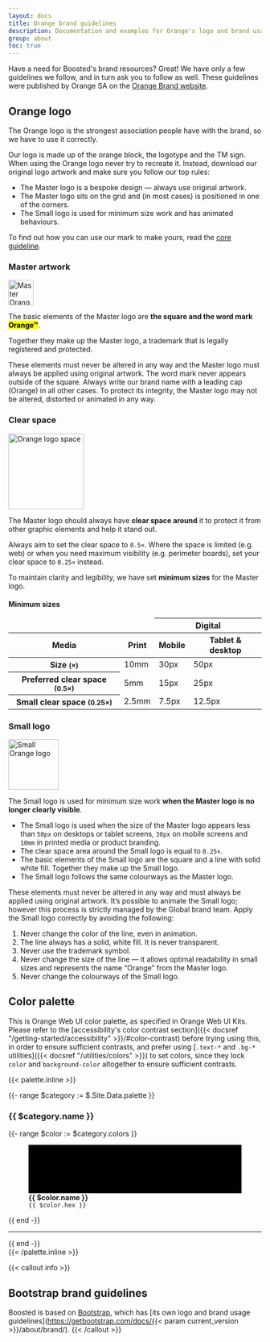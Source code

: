 ```yaml
---
layout: docs
title: Orange brand guidelines
description: Documentation and examples for Orange's logo and brand usage guidelines.
group: about
toc: true
---
```


Have a need for Boosted's brand resources? Great! We have only a few guidelines we follow, and in turn ask you to follow as well. These guidelines were published by Orange SA on the [Orange Brand website](https://brand.orange.com/guidelines/).


## Orange logo

The Orange logo is the strongest association people have with the brand, so we have to use it correctly.

Our logo is made up of the orange block, the logotype and the TM sign. When using the Orange logo never try to recreate it. Instead, download our original logo artwork and make sure you follow our top rules:

* The Master logo is a bespoke design — always use original artwork.
* The Master logo sits on the grid and (in most cases) is positioned in one of the corners.
* The Small logo is used for minimum size work and has animated behaviours.

To find out how you can use our mark to make yours, read the [core guideline](https://brand.orange.com/guidelines/logo/).

### Master artwork

<div class="row mb-5">
    <div class="col-lg-2 d-flex align-items-center justify-content-center">
        <img src="/docs/{{< param docs_version >}}/assets/brand/orange-logo.svg" alt="Master Orange logo" width="50" height="50" loading="lazy">
    </div>
    <div class="col-lg-10">
        <p>The basic elements of the Master logo are <strong>the square and the word mark <mark>Orange™</mark></strong>.</p>
        <p>Together they make up the Master logo, a trademark that is legally registered and protected.</p>
        <p>These elements must never be altered in any way and the Master logo must always be applied using original artwork. The word mark never appears outside of the square. Always write our brand name with a leading cap (Orange) in all other cases. To protect its integrity, the Master logo may not be altered, distorted or animated in any way.</p>
    </div>
</div>

### Clear space

<div class="row mb-5">
    <div class="col-lg-2 d-flex align-items-center justify-content-center">
        <img src="/docs/{{< param docs_version >}}/assets/brand/logo-rule-3a.png" alt="Orange logo space" width="150" loading="lazy">
    </div>
    <div class="col-lg-10">
        <p>The Master logo should always have <strong>clear space around</strong> it to protect it from other graphic elements and help it stand out.</p>
        <p>Always aim to set the clear space to <code>0.5×</code>. Where the space is limited (e.g. web) or when you need maximum visibility (e.g. perimeter boards), set your clear space to <code>0.25×</code> instead.</p>
        <p>To maintain clarity and legibility, we have set <strong>minimum sizes</strong> for the Master logo.</p>
    </div>
</div>


#### Minimum sizes

<table class="table mb-5">
  <thead>
    <tr>
      <td colspan="2" class="border-0"></td>
      <th scope="col" colspan="2" id="digital">Digital</th>
    </tr>
    <tr>
      <th scope="row">Media</th>
      <th scope="col" id="print">Print</th>
      <th scope="col" id="mobile">Mobile</th>
      <th scope="col" id="desktop">Tablet & desktop</th>
    </tr>
  </thead>
  <tbody>
    <tr>
      <th scope="row" id="size">
        Size
        <small class="text-muted">(×)</small>
      </th>
      <td headers="print size">10mm</td>
      <td headers="digital mobile size">30px</td>
      <td headers="digital desktop size">50px</td>
    </tr>
    <tr>
      <th scope="row" id="clear">
        Preferred clear space
        <small class="text-muted">(0.5×)</small>
      </th>
      <td headers="print clear">5mm</td>
      <td headers="digital mobile clear">15px</td>
      <td headers="digital desktop clear">25px</td>
    </tr>
    <tr>
      <th scope="row" id="small">
        Small clear space
        <small class="text-muted">(0.25×)</small>
      </th>
      <td headers="print small">2.5mm</td>
      <td headers="digital mobile small">7.5px</td>
      <td headers="digital desktop small">12.5px</td>
    </tr>
  </tbody>
</table>


### Small logo

<div class="row">
    <div class="col-lg-2 d-flex align-items-center justify-content-center">
        <img src="/docs/{{< param docs_version >}}/assets/brand/logo-rule-4b.png" alt="Small Orange logo" width="100" loading="lazy">
    </div>
    <div class="col-lg-10">
        <p>The Small logo is used for minimum size work <strong>when the Master logo is no longer clearly visible</strong>.</p>
        <ul>
            <li>The Small logo is used when the size of the Master logo appears less than <code>50px</code> on desktops or tablet screens, <code>30px</code> on mobile screens and <code>10mm</code> in printed media or product branding.</li>
            <li>The clear space area around the Small logo is equal to <code>0.25×</code>.</li>
            <li>The basic elements of the Small logo are the square and a line with solid white fill. Together they make up the Small logo.</li>
            <li>The Small logo follows the same colourways as the Master logo.</li>
        </ul>
    </div>
</div>

These elements must never be altered in any way and must always be applied using original artwork.
It’s possible to animate the Small logo; however this process is strictly managed by the Global brand team.
Apply the Small logo correctly by avoiding the following:


1. Never change the color of the line, even in animation.
2. The line always has a solid, white fill. It is never transparent.
3. Never use the trademark symbol.
4. Never change the size of the line —&nbsp;it allows optimal readability in small sizes and represents the name “Orange” from the Master logo.
5. Never change the colourways of the Small logo.



## Color palette

This is Orange Web UI color palette, as specified in Orange Web UI Kits.
Please refer to the [accessibility's color contrast section]({{< docsref "/getting-started/accessibility" >}}/#color-contrast) before trying using this, in order to ensure sufficient contrasts,
and prefer using [`.text-*` and `.bg-*` utilities]({{< docsref "/utilities/colors" >}}) to set colors, since they lock `color` and `background-color` altogether to ensure sufficient contrasts.

{{< palette.inline >}}
<div class="my-5">
  {{- range $category := $.Site.Data.palette }}
    <div class="row my-3">
      <h3 class="h4 col col-md-4 col-lg-2 mb-0">{{ $category.name }}</h3>
      <div class="col col-md-8 col-lg-10 row row-cols-2 row-cols-md-3 row-cols-lg-4">
        {{- range $color := $category.colors }}
          <figure class="col" aria-label="{{ $color.name }}">
            <svg width="100%" height="6rem" role="img" aria-label="{{ $color.name }}">
              <rect fill="{{ $color.hex }}" width="100%" height="100%"/>
            </svg>
            <figcaption class="py-1">
              <strong>{{ $color.name }}</strong>
              <br/>
              <code>{{ $color.hex }}</code>
            </figcaption>
          </figure>
        {{ end -}}
      </div>
    </div>
    <hr/>
  {{ end -}}
</div>
{{< /palette.inline >}}

{{< callout info >}}
## Bootstrap brand guidelines

Boosted is based on [Bootstrap](https://getbootstrap.com/), which has [its own logo and brand usage guidelines](https://getbootstrap.com/docs/{{< param current_version >}}/about/brand/).
{{< /callout >}}
